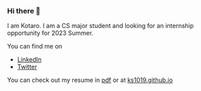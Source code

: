 ### Hi there 👋

I am Kotaro. I am a CS major student and looking for an internship opportunity for 2023 Summer.

You can find me on
- [LinkedIn](https://www.linkedin.com/in/kotarosuto/)
- [Twitter](https://twitter.com/Kotarong1)

You can check out my resume in [pdf](https://github.com/KS1019/KS1019/blob/main/Resume_KotaroSuto_2022.pdf) or at [ks1019.github.io](https://ks1019.github.io)
